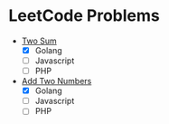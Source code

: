# LeetCode Problems

- [Two Sum](https://leetcode.com/problems/two-sum)
  - [x] Golang
  - [ ] Javascript
  - [ ] PHP

- [Add Two Numbers](https://leetcode.com/problems/add-two-numbers)
  - [x] Golang
  - [ ] Javascript
  - [ ] PHP